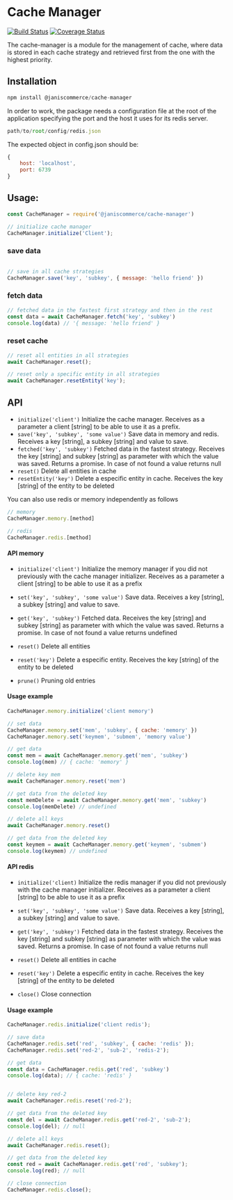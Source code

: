 # Cache Manager

[![Build Status](https://travis-ci.org/janis-commerce/cache-manager.svg?branch=JCN-52-memory-manager)](https://travis-ci.org/janis-commerce/cache-manager)
[![Coverage Status](https://coveralls.io/repos/github/janis-commerce/cache-manager/badge.svg?branch=JCN-52-memory-manager)](https://coveralls.io/github/janis-commerce/cache-manager?branch=JCN-52-memory-manager)


The cache-manager is a module for the management of cache, where data is stored in each cache strategy and retrieved first from the one with the highest priority. 

## Installation


```js
npm install @janiscommerce/cache-manager
```

In order to work, the package needs a configuration file at the root of the application specifying the port and the host it uses for its redis server.
```js
path/to/root/config/redis.json
```
The expected object in config.json should be:
```js
{
    host: 'localhost',
    port: 6739
}
```

## Usage:
```js
const CacheManager = require('@janiscommerce/cache-manager')

// initialize cache manager
CacheManager.initialize('Client');
```

### save data

```js

// save in all cache strategies
CacheManager.save('key', 'subkey', { message: 'hello friend' })
```
### fetch data
```js
// fetched data in the fastest first strategy and then in the rest
const data = await CacheManager.fetch('key', 'subkey')
console.log(data) // '{ message: 'hello friend' }

```

### reset cache
```js
// reset all entities in all strategies
await CacheManager.reset();

// reset only a specific entity in all strategies
await CacheManager.resetEntity('key');
```

## API 
- `initialize('client')`
Initialize the cache manager. Receives as a parameter a client [string] to be able to use it as a prefix.
- `save('key', 'subkey', 'some value')`
Save data in memory and redis. Receives a key [string], a subkey [string] and value to save.
- `fetched('key', 'subkey')`
Fetched data in the fastest strategy. Receives the key [string] and subkey [string] as parameter with which the value was saved. Returns a promise. In case of not found a value returns null
- `reset()`
Delete all entities in cache
- `resetEntity('key')`
Delete a especific entity in cache. Receives the key [string] of the entity to be deleted

You can also use redis or memory independently as follows
```js
// memory
CacheManager.memory.[method]

// redis
CacheManager.redis.[method]
```

#### API memory

- `initialize('client')`
Initialize the memory manager if you did not previously with the cache manager initializer. Receives as a parameter a client [string] to be able to use it as a prefix

- `set('key', 'subkey', 'some value')`
Save data. Receives a key [string], a subkey [string] and value to save.

- `get('key', 'subkey')`
Fetched data. Receives the key [string] and subkey [string] as parameter with which the value was saved. Returns a promise. In case of not found a value returns undefined

- `reset()`
Delete all entities

- `reset('key')`
Delete a especific entity. Receives the key [string] of the entity to be deleted

- `prune()`
Pruning old entries


#### Usage example
```js
CacheManager.memory.initialize('client memory')

// set data
CacheManager.memory.set('mem', 'subkey', { cache: 'memory' })
CacheManager.memory.set('keymem', 'submem', 'memory value')

// get data
const mem = await CacheManager.memory.get('mem', 'subkey')
console.log(mem) // { cache: 'memory' }

// delete key mem 
await CacheManager.memory.reset('mem')

// get data from the deleted key
const memDelete = await CacheManager.memory.get('mem', 'subkey')
console.log(memDelete) // undefined

// delete all keys
await CacheManager.memory.reset()

// get data from the deleted key
const keymem = await CacheManager.memory.get('keymem', 'submem')
console.log(keymem) // undefined

```


#### API redis
- `initialize('client)`
Initialize the redis manager if you did not previously with the cache manager initializer. Receives as a parameter a client [string] to be able to use it as a prefix

- `set('key', 'subkey', 'some value')`
Save data. Receives a key [string], a subkey [string] and value to save.

- `get('key', 'subkey')`
Fetched data in the fastest strategy. Receives the key [string] and subkey [string] as parameter with which the value was saved. Returns a promise. In case of not found a value returns null

- `reset()`
Delete all entities in cache

- `reset('key')`
Delete a especific entity in cache. Receives the key [string] of the entity to be deleted

- `close()`
Close connection

#### Usage example
```js
CacheManager.redis.initialize('client redis');

// save data
CacheManager.redis.set('red', 'subkey', { cache: 'redis' });
CacheManager.redis.set('red-2', 'sub-2', 'redis-2');

// get data
const data = CacheManager.redis.get('red', 'subkey')
console.log(data); // { cache: 'redis' }


// delete key red-2
await CacheManager.redis.reset('red-2');

// get data from the deleted key
const del = await CacheManager.redis.get('red-2', 'sub-2');
console.log(del); // null

// delete all keys
await CacheManager.redis.reset();

// get data from the deleted key
const red = await CacheManager.redis.get('red', 'subkey');
console.log(red); // null

// close connection
CacheManager.redis.close();
```

